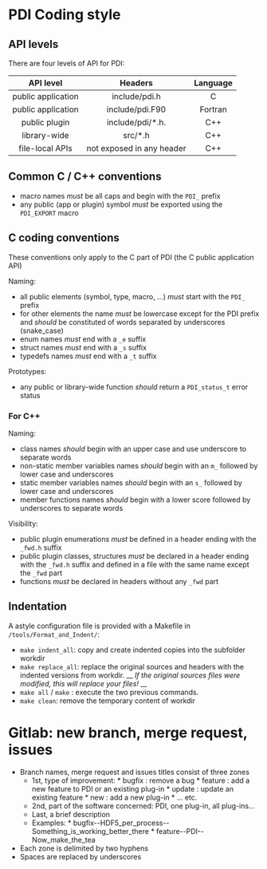 # PDI Coding style

## API levels

There are four levels of API for PDI:

| **API level**       | **Headers**               | **Language** |
|:-------------------:|:-------------------------:|:------------:|
|  public application | include/pdi.h             | C            |
|  public application | include/pdi.F90           | Fortran      |
|  public plugin      | include/pdi/*.h.          | C++          |
|  library-wide       | src/*.h                   | C++          |
|  file-local APIs    | not exposed in any header | C++          |

## Common C / C++ conventions

* macro names *must* be all caps and begin with the `PDI_` prefix
* any public (app or plugin) symbol *must* be exported using the `PDI_EXPORT`
  macro

## C coding conventions

These conventions only apply to the C part of PDI (the C public application API)

Naming:
* all public elements (symbol, type, macro, ...) *must* start with the `PDI_`
  prefix
* for other elements the name *must* be lowercase except for the PDI prefix
  and *should* be constituted of words separated by underscores (snake_case)
* enum names *must* end with a `_e` suffix
* struct names *must* end with a `_s` suffix
* typedefs names  *must* end with a `_t` suffix

Prototypes:
* any public or library-wide function *should* return a `PDI_status_t` error status

### For C++

Naming:
* class names *should* begin with an upper case and use underscore to separate words
* non-static member variables names *should* begin with an `m_` followed by lower case and underscores
* static member variables names *should* begin with an `s_` followed by lower case and underscores
* member functions names *should* begin with a lower score followed by underscores to separate words

Visibility:
* public plugin enumerations *must* be defined in a header ending with the
  `_fwd.h` suffix
* public plugin classes, structures *must* be declared in a header ending with
  the `_fwd.h` suffix and defined in a file with the same name except the
  `_fwd` part
* functions *must* be declared in headers without any `_fwd` part

## Indentation

A astyle configuration file is provided with a Makefile in
`/tools/Format_and_Indent/`:
* `make indent_all`: copy and create indented copies into the subfolder
  workdir
* `make replace_all`: replace the original sources and headers with the
  indented versions from workdir. __  _If the original sources files were
  modified, this will replace your files!_ __
* `make all` / `make` : execute the two previous commands.
* `make clean`: remove the temporary content of workdir

# Gitlab: new branch, merge request, issues

* Branch names, merge request and issues titles consist of three zones
	* 1st, type of improvement: 
			* bugfix : remove a bug
			* feature : add a new feature to PDI or an existing plug-in
			* update : update an existing feature
			* new : add a new plug-in
			* ... etc.
	* 2nd, part of the software concerned: PDI, one plug-in, all plug-ins...
	* Last, a brief description 
	* Examples:
			*  bugfix--HDF5_per_process--Something_is_working_better_there
			*  feature--PDI--Now_make_the_tea
* Each zone is delimited by two hyphens
* Spaces are replaced by underscores
